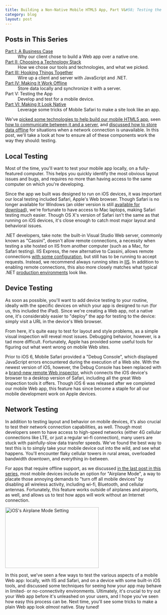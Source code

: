 ```yaml
---
title: Building a Non-Native Mobile HTML5 App, Part V&#58; Testing the App
category: blog
layout: post
---
```


## Posts in This Series

<dl>

   <dt><a href="/2012/09/building-a-mobile-html5-app-going-non-native/">Part I: A Business Case</a></dt>
   <dd>Why our client chose to build a Web app over a native one.</dd>

   <dt><a href="/2012/10/building-a-mobile-html5-app-choosing-a-technology-stack/">Part II: Choosing a Technology Stack</a></dt>
   <dd>How we chose our tools and technologies, and what we picked.</dd>

   <dt><a href="/2012/10/building-a-mobile-html5-app-hooking-things-together/">Part III: Hooking Things Together</a></dt>
   <dd>Wire up a client and server with JavaScript and .NET.</dd>

   <dt><a href="/2012/10/building-a-mobile-html5-app-making-it-work-offline/">Part IV: Making It Work Offline</a></dt>
   <dd>Store data locally and synchronize it with a server.</dd>

   <dt>Part V: Testing the App</dt>
   <dd>Develop and test for a mobile device.</dd>

   <dt><a href="/2012/11/building-a-mobile-html5-app-making-it-look-native/">Part VI: Making It Look Native</a></dt>
   <dd>Leverage some tricks of Mobile Safari to make a site look like an app.</dd>

</dl>

We've [picked some technologies to help build our mobile HTML5 app](/2012/10/building-a-mobile-html5-app-choosing-a-technology-stack/), seen [how to communicate between it and a server](/2012/10/building-a-mobile-html5-app-hooking-things-together/), and [discussed how to store data offline](/2012/10/building-a-mobile-html5-app-making-it-work-offline/) for situations when a network connection is unavailable. In this post, we'll take a look at how to ensure all of these components work the way they should: testing.

## Local Testing
Most of the time, you'll want to test your mobile app locally, on a fully-featured computer. This helps you quickly identify the most obvious layout issues and bugs, and requires no more than having access to the same computer on which you're developing.

Since the app we built was designed to run on iOS devices, it was important our local testing included Safari, Apple's Web browser. Though Safari is no longer available for Windows (an older version is still [available for download][3]), we're fortunate to have access to Mac laptops, making Safari testing much easier. Though OS X's version of Safari isn't the same as that running on iOS devices, it's close enough to catch most major layout and behavioral issues.

.NET developers, take note: the built-in Visual Studio Web server, commonly known as "Cassini", doesn't allow remote connections, a necessity when testing a site hosted on IIS from another computer (such as a Mac, for Safari testing). IIS Express, the new alternative to Cassini, allows remote connections [with some configuration](http://stackoverflow.com/questions/3313616/iis-express-enable-external-request), but still has to be running to accept requests. Instead, we recommend always running sites in [IIS][4]. In addition to enabling remote connections, this also more closely matches what typical .NET [production environments][5] look like.

## Device Testing
As soon as possible, you'll want to add device testing to your routine, ideally with the specific devices on which your app is designed to run (for us, this included the iPad). Since we're creating a Web app, not a native one, it's considerably easier to "deploy" the app for testing to the device: simply visit a URL in the device's Web browser.

From here, it's quite easy to test for layout and style problems, as a simple visual inspection will reveal most issues. Debugging behavior, however, is a tad more difficult. Fortunately, Apple has provided some useful tools for figuring out what went wrong on mobile Web sites.

Prior to iOS 6, Mobile Safari provided a "Debug Console", which displayed JavaScript errors encountered during the execution of a Web site. With the newest version of iOS, however, the Debug Console has been replaced with a [brand-new remote Web inspector][6], which connects the iOS device's browser to a desktop version of Safari, including all the great Web inspection tools it offers. Though iOS 6 was released after we completed our mobile Web app, this feature has since become a staple for all our mobile development work on Apple devices.

## Network Testing
In addition to testing layout and behavior on mobile devices, it's also crucial to test their network connection capabilities, as well. Though most developers seem to have access to high-speed networks (either 4G cellular connections like LTE, or just a regular wi-fi connection), many users are stuck with painfully-slow data transfer speeds. We've found the best way to test this is to simply take your mobile device out into the wild, and see what happens. You'll encounter flaky cellular towers in rural areas, overloaded bandwidth downtown, and everything in-between.

For apps that require offline support, as we discussed [in the last post in this series][1], most mobile devices include an option for "Airplane Mode", a way to placate those annoying demands to "turn off all mobile devices" by disabling all wireless activity, including wi-fi, Bluetooth, and cellular antennas. Fortunately, this feature works outside of airplanes and airports, as well, and allows us to test how apps will work without an Internet connection.

<p><img alt="iOS's Airplane Mode Setting" src="/public/images/blog/2012-10-23-01.png" style="height:195px;width:300px" /></p>

In this post, we've seen a few ways to test the various aspects of a mobile Web app: locally, with IIS and Safari, and on a device with some built-in iOS tools, and discussed some techniques for seeing how your app may behave in limited- or no-connectivity environments. Ultimately, it's crucial to try out your Web app before it's unleashed on your users, and I hope you've seen how easy this process can be. Next time, you'll see some tricks to make a plain Web app look *almost* native. Stay tuned!

[1]: /2012/10/building-a-mobile-html5-app-making-it-work-offline/
[2]: http://www.headspring.com/
[3]: http://support.apple.com/kb/DL1531
[4]: http://www.iis.net/
[5]: /2012/10/building-a-mobile-html5-app-choosing-a-technology-stack/
[6]: /2012/09/inspect-mobile-web-sites-with-a-mac-and-ios-6/